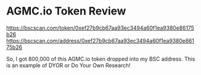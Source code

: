 
# AGMC.io Token Review
https://bscscan.com/token/0xef27b9cb67aa93ec3494a60f1ea9380e86175b26
https://bscscan.com/address/0xef27b9cb67aa93ec3494a60f1ea9380e86175b26

So, I got 800,000 of this AGMC.io token dropped into my BSC address.
This is an example of DYOR or Do Your Own Research!



